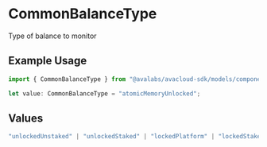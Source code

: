 # CommonBalanceType

Type of balance to monitor

## Example Usage

```typescript
import { CommonBalanceType } from "@avalabs/avacloud-sdk/models/components";

let value: CommonBalanceType = "atomicMemoryUnlocked";
```

## Values

```typescript
"unlockedUnstaked" | "unlockedStaked" | "lockedPlatform" | "lockedStakeable" | "lockedStaked" | "pendingStaked" | "unlocked" | "locked" | "atomicMemoryUnlocked" | "atomicMemoryLocked"
```